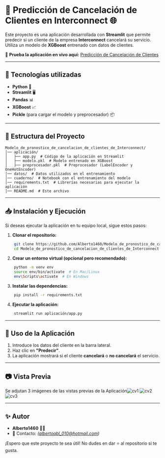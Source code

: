 # 📌 Predicción de Cancelación de Clientes en Interconnect 🌐

Este proyecto es una aplicación desarrollada con **Streamlit** que permite predecir si un cliente de la empresa **Interconnect** cancelará su servicio. Utiliza un modelo de **XGBoost** entrenado con datos de clientes.

🔗 **Prueba la aplicación en vivo aquí:** [Predicción de Cancelación de Clientes](https://modelodepronosticodecancelaciondeclientesdeinterconnect.streamlit.app/)

---

## 🚀 Tecnologías utilizadas
- **Python** 🐍
- **Streamlit** 🖥️
- **Pandas** 📊
- **XGBoost** 📈
- **Pickle** (para cargar el modelo y preprocesador) 📦

---

## 📂 Estructura del Proyecto
```
Modelo_de_pronostico_de_cancelacion_de_clientes_de_Interconnect/
│── aplicación/
│   ├── app.py  # Código de la aplicación en Streamlit
│   ├── modelo.pkl  # Modelo entrenado en XGBoost
│   ├── preprocesador.pkl  # Preprocesador (LabelEncoder y OneHotEncoder)
│── datos/  # Datos utilizados en el entrenamiento
│── cuaderno/  # Notebook con el entrenamiento del modelo
│── requirements.txt  # Librerías necesarias para ejecutar la aplicación
│── README.md  # Este archivo
```

---

## 📥 Instalación y Ejecución
Si deseas ejecutar la aplicación en tu equipo local, sigue estos pasos:

1. **Clonar el repositorio:**
```sh
    git clone https://github.com/Alberto1460/Modelo_de_pronostico_de_cancelacion_de_clientes_de_Interconnect.git
    cd Modelo_de_pronostico_de_cancelacion_de_clientes_de_Interconnect
```

2. **Crear un entorno virtual (opcional pero recomendado):**
```sh
    python -m venv env
    source env/bin/activate  # En Mac/Linux
    env\Scripts\activate  # En Windows
```

3. **Instalar las dependencias:**
```sh
    pip install -r requirements.txt
```

4. **Ejecutar la aplicación:**
```sh
    streamlit run aplicación/app.py
```

---

## 🎯 Uso de la Aplicación
1. Introduce los datos del cliente en la barra lateral.
2. Haz clic en **"Predecir"**.
3. La aplicación mostrará si el cliente **cancelará** o **no cancelará** el servicio.

---

## 📷 Vista Previa
Se adjutan 3 imágenes de las vistas previas de la Aplicación![cv1](https://github.com/user-attachments/assets/e12786a4-6eaf-4811-9844-5e19271e4f5b)
![cv2](https://github.com/user-attachments/assets/f4f4998c-87cc-4899-8eae-ffceb738abd4)
![cv3](https://github.com/user-attachments/assets/d80bb9e9-277c-4335-88dd-6e8498dd3ca6)


---

## ✨ Autor
- **Alberto1460** 👨‍💻
- 📧 Contacto: *(albertoabl_010@hotmail.com)*

¡Espero que este proyecto te sea útil! No dudes en dar ⭐ al repositorio si te gusta.
